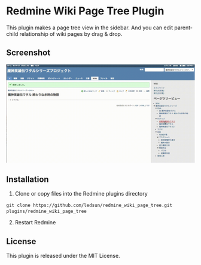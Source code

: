 # Redmine Wiki Page Tree Plugin

This plugin makes a page tree view in the sidebar.
And you can edit parent-child relationship of wiki pages by drag & drop.

## Screenshot

![スクリーンショット](image/screenshot.gif)

## Installation
1. Clone or copy files into the Redmine plugins directory
  ```
  git clone https://github.com/ledsun/redmine_wiki_page_tree.git plugins/redmine_wiki_page_tree
  ```
2. Restart Redmine

## License
This plugin is released under the MIT License.
